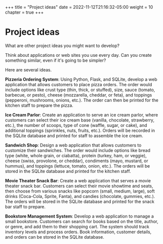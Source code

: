 +++
title = "Project ideas"
date = 2022-11-12T21:16:32-05:00
weight = 10
chapter = true
+++

# Project ideas

What are other project ideas you might want to develop?

Think about applications or web sites you use every day.
Can you create something similar, even if it's going to be simpler?

Here are several ideas.

**Pizzeria Ordering System**:
Using Python, Flask, and SQLite, develop a web application that allows customers to place pizza orders.
The order would include options like crust type (thin, thick, or stuffed), size, sauce (tomato, barbecue, or pesto),
cheese (mozzarella, cheddar, or feta), and toppings (pepperoni, mushrooms, onions, etc.).
The order can then be printed for the kitchen staff to prepare the pizza.

**Ice Cream Parlor**:
Create an application to serve an ice cream parlor, where customers can select their ice cream base
(vanilla, chocolate, strawberry, etc.), the number of scoops, type of cone (waffle, sugar, or cake),
and additional toppings (sprinkles, nuts, fruits, etc.).
Orders will be recorded in the SQLite database and printed for staff to assemble the ice cream.

**Sandwich Shop**:
Design a web application that allows customers to customize their sandwiches.
The order would include options like bread type (white, whole grain, or ciabatta), protein (turkey, ham, or veggie),
cheese (swiss, provolone, or cheddar), condiments (mayo, mustard, or hummus), and toppings (lettuce, tomato, onion, etc.).
The orders will be stored in the SQLite database and printed for the kitchen staff.

**Movie Theater Snack Bar**:
Create a web application that serves a movie theater snack bar. Customers can select their movie showtime and seats,
then choose from various snacks like popcorn (small, medium, large), soft drinks (Coca-Cola, Sprite, Fanta), and candies (chocolate, gummies, etc.).
The orders will be stored in the SQLite database and printed for the snack bar staff to prepare.

**Bookstore Management System**:
Develop a web application to manage a small bookstore. Customers can search for books based on the title, author, or genre,
and add them to their shopping cart. The system should track inventory levels and process orders.
Book information, customer details, and orders can be stored in the SQLite database.

